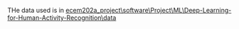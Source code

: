 THe data used is in [ecem202a_project\software\Project\ML\Deep-Learning-for-Human-Activity-Recognition\data](..\software\Project\ML\Deep-Learning-for-Human-Activity-Recognition\data)